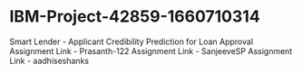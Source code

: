 # IBM-Project-42859-1660710314
Smart Lender - Applicant Credibility Prediction for Loan Approval
Assignment Link - Prasanth-122
Assignment Link - SanjeeveSP
Assignment Link - aadhiseshanks

